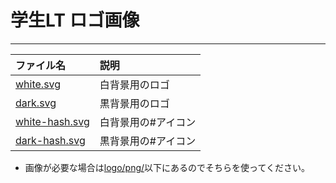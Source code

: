 # 学生LT ロゴ画像
---
|ファイル名|説明|
|:-|:-|
|[white.svg](https://github.com/student-lt/logo-assets/blob/master/logo/svg/white.svg)|白背景用のロゴ|
|[dark.svg](https://github.com/student-lt/logo-assets/blob/master/logo/svg/dark.svg)|黒背景用のロゴ|
|[white-hash.svg](https://github.com/student-lt/logo-assets/blob/master/logo/svg/white-hash.svg)|白背景用の#アイコン|
|[dark-hash.svg](https://github.com/student-lt/logo-assets/blob/master/logo/svg/dark-hash.svg)|黒背景用の#アイコン|

* 画像が必要な場合は[logo/png/](https://github.com/student-lt/logo-assets/tree/master/logo/png)以下にあるのでそちらを使ってください。

